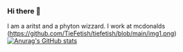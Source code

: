 ### Hi there 👋

I am a aritst and a phyton wizzard. I work at mcdonalds
(https://github.com/TieFetish/tiefetish/blob/main/img1.png)
[![Anurag's GitHub stats](https://github-readme-stats.vercel.app/api?username=TieFetish)](https://github.com/anuraghazra/github-readme-stats)
